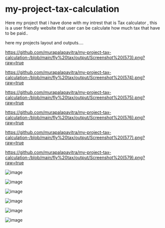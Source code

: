 # my-project-tax-calculation
Here my project that i have done with my intrest that is Tax calculator , this is a user friendly website that user can be calculate how much tax that have to be paid..

here my projects layout and outputs....

https://github.com/murapalapavitra/my-project-tax-calculation-/blob/main/fly%20tax/output/Screenshot%20(573).png?raw=true

https://github.com/murapalapavitra/my-project-tax-calculation-/blob/main/fly%20tax/output/Screenshot%20(574).png?raw=true

https://github.com/murapalapavitra/my-project-tax-calculation-/blob/main/fly%20tax/output/Screenshot%20(575).png?raw=true

https://github.com/murapalapavitra/my-project-tax-calculation-/blob/main/fly%20tax/output/Screenshot%20(576).png?raw=true

https://github.com/murapalapavitra/my-project-tax-calculation-/blob/main/fly%20tax/output/Screenshot%20(577).png?raw=true

https://github.com/murapalapavitra/my-project-tax-calculation-/blob/main/fly%20tax/output/Screenshot%20(579).png?raw=true


![image](https://github.com/murapalapavitra/my-project-tax-calculation-/assets/166744495/de1ab02f-82ff-4373-8ee1-63963df4724f)

![image](https://github.com/murapalapavitra/my-project-tax-calculation-/assets/166744495/6fcb6472-47d0-4d81-ac68-ff25c276a34e)

![image](https://github.com/murapalapavitra/my-project-tax-calculation-/assets/166744495/b82e804e-4940-4c87-adfa-db0c999744bd)

![image](https://github.com/murapalapavitra/my-project-tax-calculation-/assets/166744495/4bc6eb42-e96d-4025-9f85-ef37213e21f1)

![image](https://github.com/murapalapavitra/my-project-tax-calculation-/assets/166744495/b76627f1-3023-436a-862e-2e8d0860a06c)

![image](https://github.com/murapalapavitra/my-project-tax-calculation-/assets/166744495/b8017733-80a3-4876-8a03-11ac19593850)






